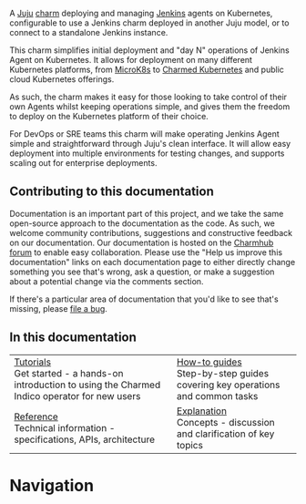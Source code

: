 A [Juju](https://juju.is/) [charm](https://juju.is/docs/olm/charmed-operators) deploying and managing [Jenkins](https://www.jenkins.io/) agents on Kubernetes, configurable to use a Jenkins charm deployed in another Juju model, or to connect to a standalone Jenkins instance.

This charm simplifies initial deployment and "day N" operations of Jenkins Agent on Kubernetes. It allows for deployment on many  different Kubernetes platforms, from [MicroK8s](https://microk8s.io) to [Charmed Kubernetes](https://ubuntu.com/kubernetes/charmed-k8s) and public cloud Kubernetes offerings.

As such, the charm makes it easy for those looking to take control of their own Agents whilst keeping operations simple, and gives them the freedom to deploy on the Kubernetes platform of their choice.

For DevOps or SRE teams this charm will make operating Jenkins Agent simple and straightforward through Juju's clean interface. It will allow easy deployment into multiple environments for testing changes, and supports scaling out for enterprise deployments.

## Contributing to this documentation

Documentation is an important part of this project, and we take the same open-source approach to the documentation as the code. As such, we welcome community contributions, suggestions and constructive feedback on our documentation. Our documentation is hosted on the [Charmhub forum](https://discourse.charmhub.io/t/jenkins-agent-documentation-overview/3982) to enable easy collaboration. Please use the "Help us improve this documentation" links on each documentation page to either directly change something you see that's wrong, ask a question, or make a suggestion about a potential change via the comments section.

If there's a particular area of documentation that you'd like to see that's missing, please [file a bug](https://github.com/canonical/jenkins-agent-k8s-operator/issues).

## In this documentation

| | |
|--|--|
|  [Tutorials](https://charmhub.io/jenkins-agent-k8s/docs/tutorial-getting-started)</br>  Get started - a hands-on introduction to using the Charmed Indico operator for new users </br> |  [How-to guides](https://charmhub.io/jenkins-agent-k8s/docs/how-to-contribute) </br> Step-by-step guides covering key operations and common tasks |
| [Reference](https://charmhub.io/jenkins-agent-k8s/docs/reference-actions) </br> Technical information - specifications, APIs, architecture | [Explanation](https://charmhub.io/jenkins-agent-k8s/docs/explanation-charm-architecture) </br> Concepts - discussion and clarification of key topics  |

# Navigation

